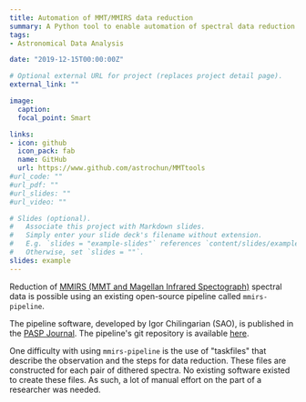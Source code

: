 ```yaml
---
title: Automation of MMT/MMIRS data reduction
summary: A Python tool to enable automation of spectral data reduction
tags:
- Astronomical Data Analysis

date: "2019-12-15T00:00:00Z"

# Optional external URL for project (replaces project detail page).
external_link: ""

image:
  caption: 
  focal_point: Smart

links:
- icon: github
  icon_pack: fab
  name: GitHub
  url: https://www.github.com/astrochun/MMTtools
#url_code: ""
#url_pdf: ""
#url_slides: ""
#url_video: ""

# Slides (optional).
#   Associate this project with Markdown slides.
#   Simply enter your slide deck's filename without extension.
#   E.g. `slides = "example-slides"` references `content/slides/example-slides.md`.
#   Otherwise, set `slides = ""`.
slides: example
---
```


Reduction of [MMIRS (MMT and Magellan Infrared Spectograph)](https://www.cfa.harvard.edu/mmti/mmirs.html)
spectral data is possible using an existing open-source pipeline called
`mmirs-pipeline`.

The pipeline software, developed by Igor Chilingarian (SAO), is published
in the [PASP Journal](http://dx.doi.org/10.1086/680598). The pipeline's
git repository is available [here](https://bitbucket.org/chil_sai/mmirs-pipeline/wiki/Home).

One difficulty with using `mmirs-pipeline` is the use of "taskfiles" that
describe the observation and the steps for data reduction.  These files are
constructed for each pair of dithered spectra.  No existing software existed to
create these files.  As such, a lot of manual effort on the part of a researcher
was needed.

